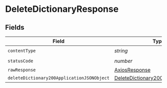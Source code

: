 # DeleteDictionaryResponse


## Fields

| Field                                                                                               | Type                                                                                                | Required                                                                                            | Description                                                                                         |
| --------------------------------------------------------------------------------------------------- | --------------------------------------------------------------------------------------------------- | --------------------------------------------------------------------------------------------------- | --------------------------------------------------------------------------------------------------- |
| `contentType`                                                                                       | *string*                                                                                            | :heavy_check_mark:                                                                                  | N/A                                                                                                 |
| `statusCode`                                                                                        | *number*                                                                                            | :heavy_check_mark:                                                                                  | N/A                                                                                                 |
| `rawResponse`                                                                                       | [AxiosResponse](https://axios-http.com/docs/res_schema)                                             | :heavy_minus_sign:                                                                                  | N/A                                                                                                 |
| `deleteDictionary200ApplicationJSONObject`                                                          | [DeleteDictionary200ApplicationJSON](../../models/operations/deletedictionary200applicationjson.md) | :heavy_minus_sign:                                                                                  | OK                                                                                                  |
